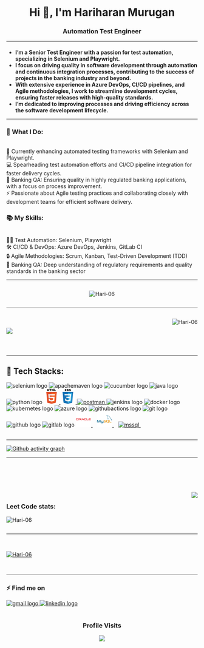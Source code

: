 <h1 align="center">Hi 👋, I'm Hariharan Murugan</h1>
<h3 align="center">Automation Test Engineer</h3>

<hr>
<h4 align="left">
<ul>
<li>I’m a Senior Test Engineer with a passion for test automation, specializing in Selenium and Playwright.</li>
<li>I focus on driving quality in software development through automation and continuous integration processes, contributing to the success of projects in the banking industry and beyond.</li>
<li>With extensive experience in Azure DevOps, CI/CD pipelines, and Agile methodologies, I work to streamline development cycles, ensuring faster releases with high-quality standards.</li>
<li>I’m dedicated to improving processes and driving efficiency across the software development lifecycle.</li>
</ul>
<hr>

### 🚀 What I Do:
<br>🌱 Currently enhancing automated testing frameworks with Selenium and Playwright.
<br>💻 Spearheading test automation efforts and CI/CD pipeline integration for faster delivery cycles.
<br>🏦 Banking QA: Ensuring quality in highly regulated banking applications, with a focus on process improvement.
<br>⚡ Passionate about Agile testing practices and collaborating closely with development teams for efficient software delivery.

### 📚 My Skills:
<br>🧑‍💻 Test Automation: Selenium, Playwright
<br>🛠 CI/CD & DevOps: Azure DevOps, Jenkins, GitLab CI
<br>🔒 Agile Methodologies: Scrum, Kanban, Test-Driven Development (TDD)
<br>🧠 Banking QA: Deep understanding of regulatory requirements and quality standards in the banking sector

</h4><hr>

<div align="center">
  <p style="display: inline-block;" align="center">
<img src="https://nirzak-streak-stats.vercel.app/?user=Hari-06&theme=default&hide_border=true" alt="Hari-06" />
    </p>
</div>

<hr>
<div style="display: flex; justify-content: space-between; align-items: center;">
  <!-- Left div -->
 <div>
    <p style="display: inline-block;">
        <img src ="https://github-contributor-stats.vercel.app/api?username=Hari-06&limit=5&hide_border=true&theme=shadow_green&combine_all_yearly_contributions=true" />
    </p>      
  </div>  
  <!-- Right div -->
  <div>
    <p style="display: inline-block; margin-bottom: 65px;">
      <img src="https://github-readme-stats.vercel.app/api?username=Hari-06&show_icons=true&include_all_commits=true&hide_border=true&count_private=true&cache_seconds=86400&theme=shadow_green" alt="Hari-06" />
    </p>
  </div>
</div>

<hr>

## 🚀 Tech Stacks:
  <div style="flex: 1; padding-right: 10px;">    
     <img src="https://cdn.simpleicons.org/selenium/43B02A" height="30" alt="selenium logo"  />
      <img src="https://cdn.simpleicons.org/apachemaven/C71A36" height="30" alt="apachemaven logo"  />
      <img src="https://cdn.simpleicons.org/cucumber/23D96C" height="30" alt="cucumber logo"  />
       <img src="https://cdn.jsdelivr.net/gh/devicons/devicon/icons/java/java-original.svg" height="30" alt="java logo" />
      <img src="https://cdn.jsdelivr.net/gh/devicons/devicon/icons/python/python-original.svg" height="30" alt="python logo" />
       <a href="https://www.w3.org/html/" target="_blank" rel="noreferrer"> <img src="https://raw.githubusercontent.com/devicons/devicon/master/icons/html5/html5-original-wordmark.svg" alt="html5" width="40" height="40"/> </a>
      <a href="https://www.w3schools.com/css/" target="_blank" rel="noreferrer"> <img src="https://raw.githubusercontent.com/devicons/devicon/master/icons/css3/css3-original-wordmark.svg" alt="css3" width="40" height="40"/> </a>
       <a href="https://postman.com" target="_blank" rel="noreferrer"> <img src="https://www.vectorlogo.zone/logos/getpostman/getpostman-icon.svg" alt="postman" width="40" height="40"/> </a>
      <img src="https://skillicons.dev/icons?i=jenkins" height="30" alt="jenkins logo" />
      <img src="https://cdn.jsdelivr.net/gh/devicons/devicon/icons/docker/docker-original.svg" height="30" alt="docker logo" />
      <img src="https://cdn.jsdelivr.net/gh/devicons/devicon/icons/kubernetes/kubernetes-plain.svg" height="30" alt="kubernetes logo" />
      <img src="https://cdn.jsdelivr.net/gh/devicons/devicon/icons/azure/azure-original.svg" height="30" alt="azure logo" />
      <img src="https://skillicons.dev/icons?i=githubactions" height="30" alt="githubactions logo" />
      <img src="https://skillicons.dev/icons?i=git" height="30" alt="git logo"  />
      <img src="https://skillicons.dev/icons?i=github" height="30" alt="github logo"  />
      <img src="https://cdn.simpleicons.org/gitlab/FC6D26" height="30" alt="gitlab logo"  />
       <a href="https://www.oracle.com/" target="_blank" rel="noreferrer"> <img src="https://raw.githubusercontent.com/devicons/devicon/master/icons/oracle/oracle-original.svg" alt="oracle" width="40" height="40"/> </a> &nbsp;&nbsp;
      <a href="https://www.mysql.com/" target="_blank" rel="noreferrer"> <img src="https://raw.githubusercontent.com/devicons/devicon/master/icons/mysql/mysql-original-wordmark.svg" alt="mysql" width="40" height="40"/> </a> &nbsp;&nbsp;
      <a href="https://www.microsoft.com/en-us/sql-server" target="_blank" rel="noreferrer"> <img src="https://www.svgrepo.com/show/303229/microsoft-sql-server-logo.svg" alt="mssql" width="40" height="40"/> </a> &nbsp; &nbsp;
    </div> <br>
   
<hr>

[![Github activity graph](https://github-readme-activity-graph.vercel.app/graph?username=Hari-06&bg_color=f2f2f2&color=000000&line=008f1d&point=009e61&area=true&hide_border=true)](https://github.com/ashutosh00710/github-readme-activity-graph)

<hr>
<div style="display: flex; justify-content: space-between; align-items: center;">
  <!-- Left div -->
  <div>
    <p style="display: inline-block; margin-bottom: 65px;"> <h3>Leet Code stats:</h3>
      <img src="https://leetcard.jacoblin.cool/Hari-06?theme=light&font=Trykker" alt="Hari-06" />
    </p>
  </div>
  <!-- Right div -->
  <div>
    <p style="display: inline-block;">
        <img src ="https://github-readme-stats.vercel.app/api/top-langs/?username=Hari-06&theme=shadow_green&hide_border=true&include_all_commits=true&count_private=true&layout=compact" />
    </p>      
  </div>  
</div>
<hr><br>

<p><a href="https://github.com/ryo-ma/github-profile-trophy"><img src="https://github-profile-trophy.vercel.app/?username=Hari-06" alt="Hari-06" /></a></p>

<br><hr>

### ⚡️ Find me on

<div align="left">
  <a href="hariharan.hari6@gmail.com" target="_blank">
    <img src="https://img.shields.io/static/v1?message=Gmail&logo=gmail&label=&color=D14836&logoColor=white&labelColor=&style=for-the-badge" height="35" alt="gmail logo"  />
  </a>
  <a href="https://www.linkedin.com/in/hari1166/" target="_blank">
    <img src="https://img.shields.io/static/v1?message=LinkedIn&logo=linkedin&label=&color=0077B5&logoColor=white&labelColor=&style=for-the-badge" height="35" alt="linkedin logo"  />
  </a>
</div>

<br>
<div align="center"><h3>Profile Visits</h3>
  <img src="https://profile-counter.glitch.me/Hari-06/count.svg?"  />
</div>

###





